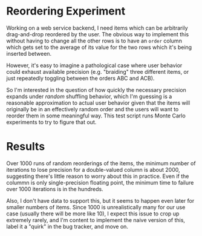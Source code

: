 # Reordering Experiment

Working on a web service backend, I need items which can be arbitrarily
drag-and-drop reordered by the user. The obvious way to implement this
without having to change all the other rows is to have an `order` column
which gets set to the average of its value for the two rows which it's being
inserted between.

However, it's easy to imagine a pathological case where user behavior could
exhaust available precision (e.g. "braiding" three different items, or just
repeatedly toggling between the orders ABC and ACB).

So I'm interested in the question of how quickly the necessary precision
expands under _random_ shuffling behavior, which I'm guessing is a
reasonable approximation to actual user behavior given that the items will
originally be in an effectively random order and the users will want to
reorder them in some meaningful way. This test script runs Monte Carlo
experiments to try to figure that out.

# Results

Over 1000 runs of random reorderings of the items, the minimum number of
iterations to lose precision for a double-valued column is about 2000,
suggesting there's little reason to worry about this in practice. Even if
the colummn is only single-precision floating point, the minimum time to
failure over 1000 iterations is in the hundreds. 

Also, I don't have data to support this, but it seems to happen even later
for smaller numbers of items. Since 1000 is unrealistically many for our use
case (usually there will be more like 10), I expect this issue to crop up
extremely rarely, and I'm content to implement the naive version of this,
label it a "quirk" in the bug tracker, and move on.
